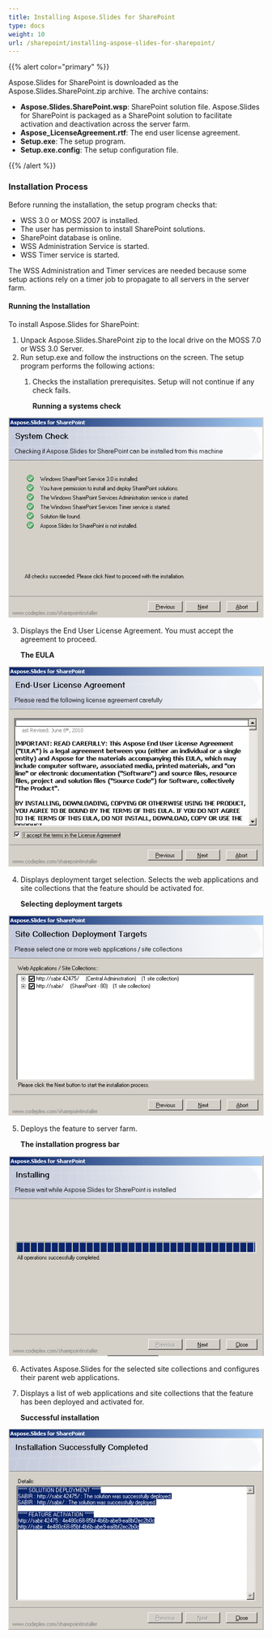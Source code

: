 ```yaml
---
title: Installing Aspose.Slides for SharePoint
type: docs
weight: 10
url: /sharepoint/installing-aspose-slides-for-sharepoint/
---
```


{{% alert color="primary" %}} 

Aspose.Slides for SharePoint is downloaded as the Aspose.Slides.SharePoint.zip archive. The archive contains: 

- **Aspose.Slides.SharePoint.wsp**: SharePoint solution file. Aspose.Slides for SharePoint is packaged as a SharePoint solution to facilitate activation and deactivation across the server farm.
- **Aspose_LicenseAgreement.rtf**: The end user license agreement.
- **Setup.exe**: The setup program.
- **Setup.exe.config**: The setup configuration file.

{{% /alert %}} 
### **Installation Process**
Before running the installation, the setup program checks that:

- WSS 3.0 or MOSS 2007 is installed.
- The user has permission to install SharePoint solutions.
- SharePoint database is online.
- WSS Administration Service is started.
- WSS Timer service is started.

The WSS Administration and Timer services are needed because some setup actions rely on a timer job to propagate to all servers in the server farm. 
#### **Running the Installation**
To install Aspose.Slides for SharePoint: 

1. Unpack Aspose.Slides.SharePoint zip to the local drive on the MOSS 7.0 or WSS 3.0 Server.
2. Run setup.exe and follow the instructions on the screen.
   The setup program performs the following actions: 
   1. Checks the installation prerequisites. Setup will not continue if any check fails. 

      **Running a systems check** 

![todo:image_alt_text](installing-aspose-slides-for-sharepoint_1.png)




3. Displays the End User License Agreement. You must accept the agreement to proceed. 

   **The EULA** 

![todo:image_alt_text](installing-aspose-slides-for-sharepoint_2.png)




4. Displays deployment target selection. Selects the web applications and site collections that the feature should be activated for. 

   **Selecting deployment targets** 

![todo:image_alt_text](installing-aspose-slides-for-sharepoint_3.png)




5. Deploys the feature to server farm. 

   **The installation progress bar** 

![todo:image_alt_text](installing-aspose-slides-for-sharepoint_4.png)




6. Activates Aspose.Slides for the selected site collections and configures their parent web applications.
7. Displays a list of web applications and site collections that the feature has been deployed and activated for. 

   **Successful installation** 

![todo:image_alt_text](installing-aspose-slides-for-sharepoint_5.png)
